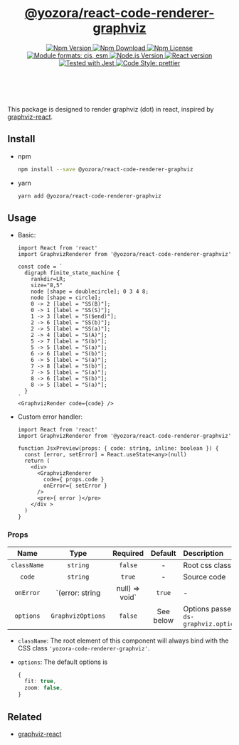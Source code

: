 <header>
  <h1 align="center">
    <a href="https://github.com/yozorajs/yozora-react/tree/main/packages/code-renderer-graphviz#readme">@yozora/react-code-renderer-graphviz</a>
  </h1>
  <div align="center">
    <a href="https://www.npmjs.com/package/@yozora/react-code-renderer-graphviz">
      <img
        alt="Npm Version"
        src="https://img.shields.io/npm/v/@yozora/react-code-renderer-graphviz.svg"
      />
    </a>
    <a href="https://www.npmjs.com/package/@yozora/react-code-renderer-graphviz">
      <img
        alt="Npm Download"
        src="https://img.shields.io/npm/dm/@yozora/react-code-renderer-graphviz.svg"
      />
    </a>
    <a href="https://www.npmjs.com/package/@yozora/react-code-renderer-graphviz">
      <img
        alt="Npm License"
        src="https://img.shields.io/npm/l/@yozora/react-code-renderer-graphviz.svg"
      />
    </a>
    <a href="#install">
      <img
        alt="Module formats: cjs, esm"
        src="https://img.shields.io/badge/module_formats-cjs%2C%20esm-green.svg"
      />
    </a>
    <a href="https://github.com/nodejs/node">
      <img
        alt="Node.js Version"
        src="https://img.shields.io/node/v/@yozora/react-code-renderer-graphviz"
      />
    </a>
    <a href="https://github.com/facebook/react">
      <img
        alt="React version"
        src="https://img.shields.io/npm/dependency-version/@yozora/react-code-renderer-graphviz/peer/react"
      />
    </a>
    <a href="https://github.com/facebook/jest">
      <img
        alt="Tested with Jest"
        src="https://img.shields.io/badge/tested_with-jest-9c465e.svg"
      />
    </a>
    <a href="https://github.com/prettier/prettier">
      <img
        alt="Code Style: prettier"
        src="https://img.shields.io/badge/code_style-prettier-ff69b4.svg?style=flat-square"
      />
    </a>
  </div>
</header>
<br/>

This package is designed to render graphviz (dot) in react, inspired by [graphviz-react][]. 


## Install

* npm

  ```bash
  npm install --save @yozora/react-code-renderer-graphviz
  ```

* yarn

  ```bash
  yarn add @yozora/react-code-renderer-graphviz
  ```

## Usage

* Basic:

  ```tsx
  import React from 'react'
  import GraphvizRenderer from '@yozora/react-code-renderer-graphviz'

  const code = `
    digraph finite_state_machine {
      rankdir=LR;
      size="8,5"
      node [shape = doublecircle]; 0 3 4 8;
      node [shape = circle];
      0 -> 2 [label = "SS(B)"];
      0 -> 1 [label = "SS(S)"];
      1 -> 3 [label = "S($end)"];
      2 -> 6 [label = "SS(b)"];
      2 -> 5 [label = "SS(a)"];
      2 -> 4 [label = "S(A)"];
      5 -> 7 [label = "S(b)"];
      5 -> 5 [label = "S(a)"];
      6 -> 6 [label = "S(b)"];
      6 -> 5 [label = "S(a)"];
      7 -> 8 [label = "S(b)"];
      7 -> 5 [label = "S(a)"];
      8 -> 6 [label = "S(b)"];
      8 -> 5 [label = "S(a)"];
    }
  `
  <GraphvizRender code={code} />
  ```

* Custom error handler:

  ```tsx
  import React from 'react'
  import GraphvizRenderer from '@yozora/react-code-renderer-graphviz'

  function JsxPreview(props: { code: string, inline: boolean }) {
    const [error, setError] = React.useState<any>(null)
    return (
      <div>
        <GraphvizRenderer 
          code={ props.code }
          onError={ setError }
        />
        <pre>{ error }</pre>
      </div >
    )
  }
  ```

### Props

Name        | Type                              | Required  | Default     | Description
:----------:|:---------------------------------:|:---------:|:-----------:|:-------------
`className` | `string`              | `false`   | -       | Root css class
`code`      | `string`                          | `true`    | -           | Source code
`onError`   | `(error: string | null) => void`  | `true`    | -           | Error callback
`options`   | `GraphvizOptions`                 | `false`   | See below   | Options passed to `ds-graphviz.options()`

* `className`: The root element of this component will always bind with the
  CSS class `'yozora-code-renderer-graphviz'`.

* `options`: The default options is 

  ```typescript
  {
    fit: true,
    zoom: false,
  }
  ```


## Related

* [graphviz-react][]


[graphviz-react]: https://github.com/DomParfitt/graphviz-react
